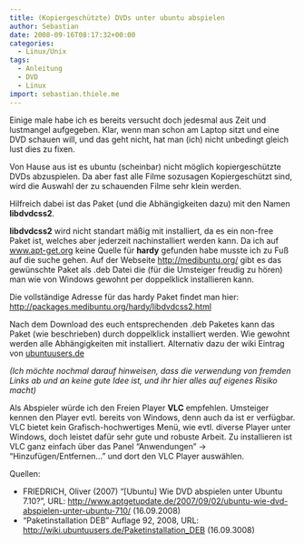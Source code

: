 ```yaml
---
title: (Kopiergeschützte) DVDs unter ubuntu abspielen
author: Sebastian
date: 2008-09-16T08:17:32+00:00
categories:
  - Linux/Unix
tags:
  - Anleitung
  - DVD
  - Linux
import: sebastian.thiele.me
---
```

Einige male habe ich es bereits versucht doch jedesmal aus Zeit und lustmangel aufgegeben. Klar, wenn man schon am Laptop sitzt und eine DVD schauen will, und das geht nicht, hat man (ich) nicht unbedingt gleich lust dies zu fixen.

Von Hause aus ist es ubuntu (scheinbar) nicht möglich kopiergeschützte DVDs abzuspielen. Da aber fast alle Filme sozusagen Kopiergeschützt sind, wird die Auswahl der zu schauenden Filme sehr klein werden.

Hilfreich dabei ist das Paket (und die Abhängigkeiten dazu) mit den Namen **libdvdcss2**.
  
**libdvdcss2** wird nicht standart mäßig mit installiert, da es ein non-free Paket ist, welches aber jederzeit nachinstalliert werden kann. Da ich auf www.apt-get.org keine Quelle für **hardy** gefunden habe musste ich zu Fuß auf die suche gehen. Auf der Webseite <a href="http://medibuntu.org/" target="_blank">http://medibuntu.org/</a> gibt es das gewünschte Paket als .deb Datei die (für die Umsteiger freudig zu hören) man wie von Windows gewohnt per doppelklick installieren kann.

Die vollständige Adresse für das hardy Paket findet man hier: <a href="http://packages.medibuntu.org/hardy/libdvdcss2.html" target="_blank">http://packages.medibuntu.org/hardy/libdvdcss2.html</a>

Nach dem Download des euch entsprechenden .deb Paketes kann das Paket (wie beschrieben) durch doppelklick installiert werden. Wie gewohnt werden alle Abhängigkeiten mit installiert. Alternativ dazu der wiki Eintrag von <a href="http://wiki.ubuntuusers.de/Paketinstallation_DEB" target="_blank">ubuntuusers.de</a>

_(Ich möchte nochmal darauf hinweisen, dass die verwendung von fremden Links ab und an keine gute Idee ist, und ihr hier alles auf eigenes Risiko macht)_

Als Abspieler würde ich den Freien Player **VLC** empfehlen. Umsteiger kennen den Player evtl. bereits von Windows, denn auch da ist er verfügbar. VLC bietet kein Grafisch-hochwertiges Menü, wie evtl. diverse Player unter Windows, doch leistet dafür sehr gute und robuste Arbeit. Zu installieren ist VLC ganz einfach über das Panel &#8220;Anwendungen&#8221; -> &#8220;Hinzufügen/Entfernen&#8230;&#8221; und dort den VLC Player auswählen.

Quellen:

  * FRIEDRICH, Oliver (2007) &#8220;[Ubuntu] Wie DVD abspielen unter Ubuntu 7.10?&#8221;, URL: <a href="http://www.aptgetupdate.de/2007/09/02/ubuntu-wie-dvd-abspielen-unter-ubuntu-710/" target="_blank">http://www.aptgetupdate.de/2007/09/02/ubuntu-wie-dvd-abspielen-unter-ubuntu-710/</a> (16.09.2008)
  * &#8220;Paketinstallation DEB&#8221; Auflage 92, 2008, URL: <a href="http://wiki.ubuntuusers.de/Paketinstallation_DEB" target="_blank">http://wiki.ubuntuusers.de/Paketinstallation_DEB</a> (16.09.3008)